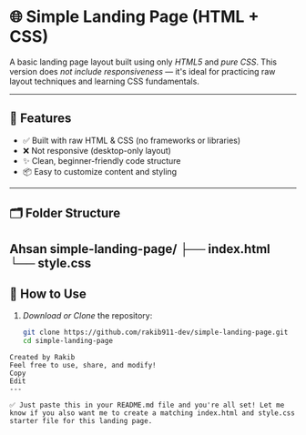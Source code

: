 # 🌐 Simple Landing Page (HTML + CSS)

A basic landing page layout built using only *HTML5* and *pure CSS*. This version does *not include responsiveness* — it's ideal for practicing raw layout techniques and learning CSS fundamentals.

---

## 📄 Features

- ✅ Built with raw HTML & CSS (no frameworks or libraries)
- ❌ Not responsive (desktop-only layout)
- ✨ Clean, beginner-friendly code structure
- 📦 Easy to customize content and styling

---

## 🗂️ Folder Structure
Ahsan
simple-landing-page/
├── index.html
└── style.css
---

## 🚀 How to Use

1. *Download or Clone* the repository:
   ```bash
   git clone https://github.com/rakib911-dev/simple-landing-page.git
   cd simple-landing-page

```
Created by Rakib
Feel free to use, share, and modify!
Copy
Edit
---

✅ Just paste this in your README.md file and you're all set! Let me know if you also want me to create a matching index.html and style.css starter file for this landing page.
